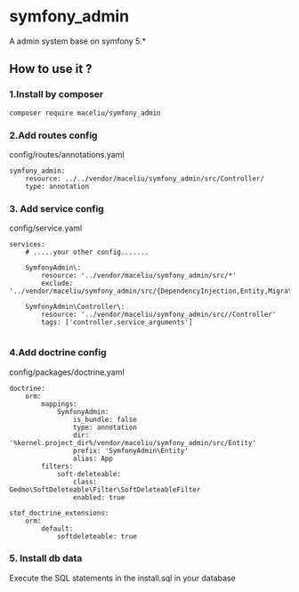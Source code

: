 # symfony_admin
A admin system base on symfony 5.*

## How to use it ?

### 1.Install by composer
```
composer require maceliu/symfony_admin
```

### 2.Add routes config 
config/routes/annotations.yaml
```
symfony_admin:
    resource: ../../vendor/maceliu/symfony_admin/src/Controller/
    type: annotation
```

### 3. Add service config
config/service.yaml

```
services:
    # .....your other config.......
    
    SymfonyAdmin\:
        resource: '../vendor/maceliu/symfony_admin/src/*'
        exclude: '../vendor/maceliu/symfony_admin/src/{DependencyInjection,Entity,Migrations,Tests,Kernel.php}'

    SymfonyAdmin\Controller\:
        resource: '../vendor/maceliu/symfony_admin/src//Controller'
        tags: ['controller.service_arguments']
        
```

### 4.Add doctrine config
config/packages/doctrine.yaml

```
doctrine:
    orm:
        mappings:
            SymfonyAdmin:
                is_bundle: false
                type: annotation
                dir: '%kernel.project_dir%/vendor/maceliu/symfony_admin/src/Entity'
                prefix: 'SymfonyAdmin\Entity'
                alias: App
        filters:
            soft-deleteable:
                class: Gedmo\SoftDeleteable\Filter\SoftDeleteableFilter
                enabled: true
                
stof_doctrine_extensions:
    orm:
        default:
            softdeleteable: true
```

### 5. Install db data

Execute the SQL statements in the install.sql in your database